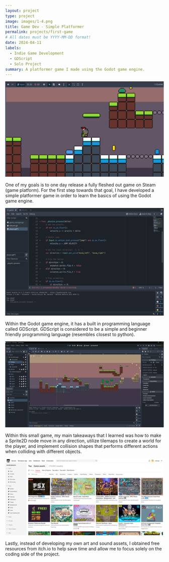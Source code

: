 ```yaml
---
layout: project
type: project
image: images/1-4.png
title: Game Dev - Simple Platformer
permalink: projects/first-game
# All dates must be YYYY-MM-DD format!
date: 2024-04-11
labels:
  - Indie Game Development
  - GDScript
  - Solo Project
summary: A platformer game I made using the Godot game engine.
---
```


<img class="ui huge centered image" src="../images/1-4.png">

One of my goals is to one day release a fully fleshed out game on Steam (game platform). For the first step towards that goal, 
I have developed a simple platformer game in order to learn the basics of using the Godot game engine. 

<img class="ui huge centered image" src="../images/1-2.png">

Within the Godot game engine, it has a built in programming language called GDScript. 
GDScript is considered to be a simple and beginner friendly programming language (resembles closest to python).

<img class="ui huge centered image" src="../images/1-1.png">

Within this small game, my main takeaways that I learned was how to make a Sprite2D node move in any direction, 
utilize tilemaps to create a world for the player, 
and implement collision shapes that performs different actions when colliding with different objects.


<img class="ui huge centered image" src="../images/1-3.png">

Lastly, instead of developing my own art and sound assets, I obtained free resources from itch.io to help save time and allow me to focus solely on the coding side of the project. 

